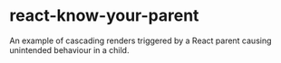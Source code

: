 # react-know-your-parent
An example of cascading renders triggered by a React parent causing unintended behaviour in a child.